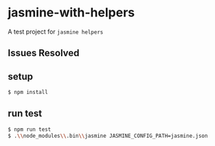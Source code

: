 # jasmine-with-helpers

A test project for `jasmine helpers`


## Issues Resolved


## setup

```bash
$ npm install
```

## run test

```bash
$ npm run test
$ .\\node_modules\\.bin\\jasmine JASMINE_CONFIG_PATH=jasmine.json
```